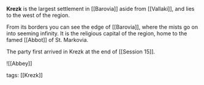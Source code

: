 **Krezk** is the largest settlement in [[Barovia]] aside from [[Vallaki]], and lies to the west of the region. 

From its borders you can see the edge of [[Barovia]], where the mists go on into seeming infinity. It is the religious capital of the region, home to the famed [[Abbot]] of St. Markovia.

The party first arrived in Krezk at the end of [[Session 15]].


![[Abbey]]


tags: [[Krezk]]